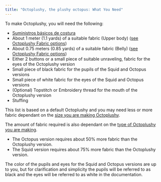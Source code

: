 ```yaml
---
title: "Octoplushy, the plushy octopus: What You Need"
---
```


To make Octoplushy, you will need the following:

- [Suministros básicos de costura](/docs/sewing/basic-sewing-supplies)
- About 1 meter (1.1 yards) of a suitable fabric (Upper body) ([see Octoplushy Fabric options](/docs/patterns/octoplushy/fabric/))
- About 0.75 meters (0.85 yards) of a suitable fabric (Belly) ([see Octoplushy Fabric options](/docs/patterns/octoplushy/fabric/))
- Either 2 buttons or a small piece of suitable unraveling, fabric for the eyes of the Octoplushy version
- Small piece of black fabric for the pupils of the Squid and Octopus versions
- Small piece of white fabric for the eyes of the Squid and Octopus versions
- (Optional) Topstitch or Embroidery thread for the mouth of the Octoplushy version
- Stuffing

<Note>

This list is based on a default Octoplushy and you may need less or more fabric dependant on the [size you are making Octoplushy](/docs/patterns/octoplushy/options/size/). 

The amount of fabric required is also dependant on the [type of Octoplushy you are making](/docs/patterns/octoplushy/options/type/).
- The Octopus version requires about 50% more fabric than the Octoplushy version.
- The Squid version requires about 75% more fabric than the Octoplushy version.

The color of the pupils and eyes for the Squid and Octopus versions are up to you, but for clarification and simplicity the pupils will be referred to as black and the eyes will be referred to as white in the documentation.

</Note>

